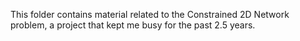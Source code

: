 This folder contains material related to the Constrained 2D Network problem, a project that kept me busy for the past 2.5 years.
